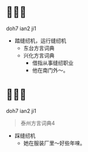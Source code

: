 # 𧰵洋机
doh7 ian2 ji1
+ 踏缝纫机，运行缝纫机
  * 东台方言词典
  * 兴化方言词典
    + 借指从事缝纫职业
    - 他在南门外～。

# 𧰵洋机
doh7 ian2 ji1
> 泰州方言词典4
- 踩缝纫机
  - 她在服装厂里～好些年唻。
